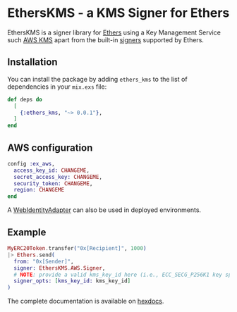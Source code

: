 # EthersKMS - a KMS Signer for Ethers

EthersKMS is a signer library for [Ethers](https://github.com/ExWeb3/elixir_ethers) using a Key Management Service such [AWS KMS](https://aws.amazon.com/kms/) apart from the built-in [signers](https://github.com/ExWeb3/elixir_ethers/blob/main/lib/ethers/signer/local.ex) supported by Ethers.


## Installation

You can install the package by adding `ethers_kms` to the list of
dependencies in your `mix.exs` file:

```elixir
def deps do
  [
    {:ethers_kms, "~> 0.0.1"},
  ]
end
```

## AWS configuration

```elixir
config :ex_aws,
  access_key_id: CHANGEME,
  secret_access_key: CHANGEME,
  security_token: CHANGEME,
  region: CHANGEME
end
```

A [WebIdentityAdapter](https://github.com/ex-aws/ex_aws_sts?tab=readme-ov-file#using-web-identity-tokens-from-env-vars) can also be used in deployed environments.

## Example

```elixir
MyERC20Token.transfer("0x[Recipient]", 1000)
|> Ethers.send(
  from: "0x[Sender]",
  signer: EthersKMS.AWS.Signer,
  # NOTE: provide a valid kms_key_id here (i.e., ECC_SECG_P256K1 key spec)
  signer_opts: [kms_key_id: kms_key_id]
)
```

The complete documentation is available on [hexdocs](https://hexdocs.pm/ethers_kms).
